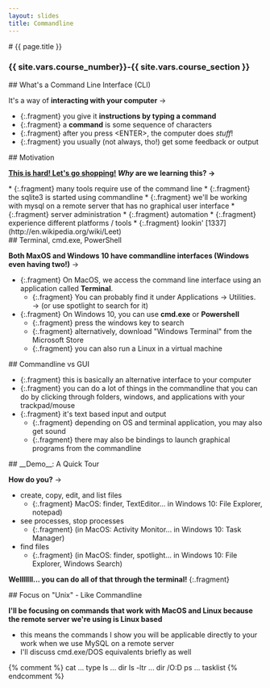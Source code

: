 ```yaml
---
layout: slides
title: Commandline
---
```


<section markdown="block" class="intro-slide">
# {{ page.title }}

### {{ site.vars.course_number}}-{{ site.vars.course_section }}

<p><small></small></p>
</section>
<section markdown="block" class="title-slide">
## What's a Command Line Interface (CLI)

It's a way of __interacting with your computer__ &rarr;

* {:.fragment} you give it __instructions by typing a command__ 
* {:.fragment} a __command__ is some sequence of characters
* {:.fragment} after you press &lt;ENTER&gt;, the computer does _stuff_!
* {:.fragment} you usually (not always, tho!) get some feedback or output
</section>

<section markdown="block">
## Motivation

__[This is hard! Let's go shopping!](http://snowclones.org/2008/02/19/x-is-hard-let%E2%80%99s-go-shopping/) _Why_ are we learning this? &rarr;__

<div class="incremental" markdown="block">
* {:.fragment} many tools require use of the command line
	* {:.fragment} the sqlite3 is started using commandline
	* {:.fragment} we'll be working with mysql on a remote server that has no graphical user interface
* {:.fragment} server administration
* {:.fragment} automation
* {:.fragment} experience different platforms / tools
* {:.fragment} lookin' [1337](http://en.wikipedia.org/wiki/Leet)
</div>
</section>

<section markdown="block">
## Terminal, cmd.exe, PowerShell

__Both MaxOS and Windows 10 have commandline interfaces (Windows even having two!)__ &rarr;

* {:.fragment} On MacOS, we access the command line interface using an application called __Terminal__. 
	* {:.fragment} You can probably find it under Applications &rarr; Utilities. &rarr; (or use spotlight to search for it)
* {:.fragment} On Windows 10, you can use __cmd.exe__ or __Powershell__
	* {:.fragment} press the windows key to search
	* {:.fragment} alternatively, download "Windows Terminal" from the Microsoft Store
	* {:.fragment} you can also run a Linux in a virtual machine

</section>

<section markdown="block">
## Commandline vs GUI

* {:.fragment} this is basically an alternative interface to your computer
* {:.fragment} you can do a lot of things in the commandline that you can do by clicking through folders, windows, and applications with your trackpad/mouse
* {:.fragment} it's text based input and output 
	* {:.fragment} depending on OS and terminal application, you may also get sound
	* {:.fragment} there may also be bindings to launch graphical programs from the commandline 
</section>

<section markdown="block">
## __Demo__: A Quick Tour

__How do you?__ &rarr;

* create, copy, edit, and list files 
	* {:.fragment} MacOS: finder, TextEditor... in Windows 10: File Explorer, notepad)
* see processes, stop processes 
	* {:.fragment} (in MacOS: Activity Monitor... in Windows 10: Task Manager)
* find files 
	* {:.fragment} (in MacOS: finder, spotlight... in Windows 10: File Explorer, Windows Search)

__Welllllll... you can do all of that through the terminal!__
{:.fragment}
</section>

<section markdown="block">
## Focus on "Unix" - Like Commandline

__I'll be focusing on commands that work with MacOS and Linux because the remote server we're using is Linux based__

* this means the commands I show you will be applicable directly to your work when we use MySQL on a remote server
* I'll discuss cmd.exe/DOS equivalents briefly as well

</section>

{% comment %}
cat ... type
ls ... dir
ls -ltr ... dir /O:D
ps ... tasklist
{% endcomment %}
